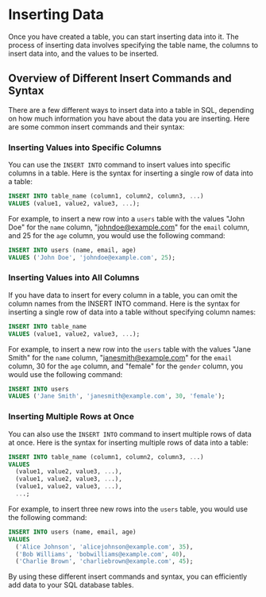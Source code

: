 # Inserting Data

Once you have created a table, you can start inserting data into it. The process of inserting data involves specifying the table name, the columns to insert data into, and the values to be inserted.

## Overview of Different Insert Commands and Syntax

There are a few different ways to insert data into a table in SQL, depending on how much information you have about the data you are inserting. Here are some common insert commands and their syntax:

### Inserting Values into Specific Columns

You can use the `INSERT INTO` command to insert values into specific columns in a table. Here is the syntax for inserting a single row of data into a table:

```sql
INSERT INTO table_name (column1, column2, column3, ...)
VALUES (value1, value2, value3, ...);
```

For example, to insert a new row into a `users` table with the values "John Doe" for the `name` column, "johndoe@example.com" for the `email` column, and 25 for the `age` column, you would use the following command:

```sql
INSERT INTO users (name, email, age)
VALUES ('John Doe', 'johndoe@example.com', 25);
```

### Inserting Values into All Columns

If you have data to insert for every column in a table, you can omit the column names from the INSERT INTO command. Here is the syntax for inserting a single row of data into a table without specifying column names:

```sql
INSERT INTO table_name
VALUES (value1, value2, value3, ...);
```

For example, to insert a new row into the `users` table with the values "Jane Smith" for the `name` column, "janesmith@example.com" for the `email` column, 30 for the `age` column, and "female" for the `gender` column, you would use the following command:

```sql
INSERT INTO users
VALUES ('Jane Smith', 'janesmith@example.com', 30, 'female');

```

### Inserting Multiple Rows at Once

You can also use the `INSERT INTO` command to insert multiple rows of data at once. Here is the syntax for inserting multiple rows of data into a table:

```sql
INSERT INTO table_name (column1, column2, column3, ...)
VALUES
  (value1, value2, value3, ...),
  (value1, value2, value3, ...),
  (value1, value2, value3, ...),
  ...;
```

For example, to insert three new rows into the `users` table, you would use the following command:

```sql
INSERT INTO users (name, email, age)
VALUES
  ('Alice Johnson', 'alicejohnson@example.com', 35),
  ('Bob Williams', 'bobwilliams@example.com', 40),
  ('Charlie Brown', 'charliebrown@example.com', 45);
```


By using these different insert commands and syntax, you can efficiently add data to your SQL database tables.


